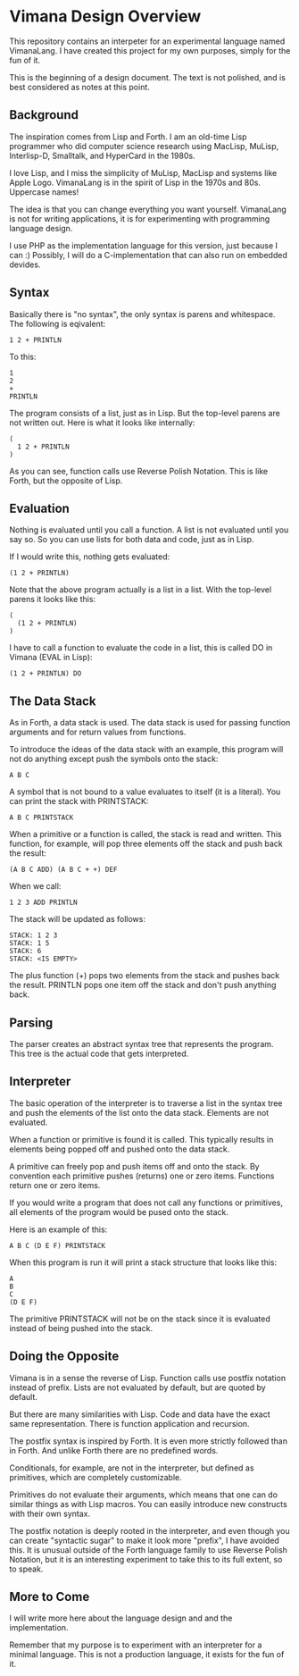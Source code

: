 # Vimana Design Overview

This repository contains an interpeter for an experimental language named VimanaLang. I have created this project for my own purposes, simply for the fun of it. 

This is the beginning of a design document. The text is not polished, and is best considered as notes at this point.

## Background

The inspiration comes from Lisp and Forth. I am an old-time Lisp programmer who did computer science research using MacLisp, MuLisp, Interlisp-D, Smalltalk, and HyperCard in the 1980s. 

I love Lisp, and I miss the simplicity of MuLisp, MacLisp and systems like Apple Logo. VimanaLang is in the spirit of Lisp in the 1970s and 80s. Uppercase names!

The idea is that you can change everything you want yourself. VimanaLang is not for writing applications, it is for experimenting with programming language design.

I use PHP as the implementation language for this version, just because I can :) Possibly, I will do a C-implementation that can also run on embedded devides.

## Syntax

Basically there is "no syntax", the only syntax is parens and whitespace. The following is eqivalent:

    1 2 + PRINTLN

To this:

    1
    2
    +
    PRINTLN

The program consists of a list, just as in Lisp. But the top-level parens are not written out. Here is what it looks like internally:

    (
      1 2 + PRINTLN
    )

As you can see, function calls use Reverse Polish Notation. This is like Forth, but the opposite of Lisp.

## Evaluation

Nothing is evaluated until you call a function. A list is not evaluated until you say so. So you can use lists for both data and code, just as in Lisp.

If I would write this, nothing gets evaluated:

    (1 2 + PRINTLN)

Note that the above program actually is a list in a list. With the top-level parens it looks like this:

    (
      (1 2 + PRINTLN)
    )

I have to call a function to evaluate the code in a list, this is called DO in Vimana (EVAL in Lisp):

    (1 2 + PRINTLN) DO

## The Data Stack

As in Forth, a data stack is used. The data stack is used for passing function arguments and for return values from functions. 

To introduce the ideas of the data stack with an example, this program will not do anything except push the symbols onto the stack:

    A B C
    
A symbol that is not bound to a value evaluates to itself (it is a literal). You can print the stack with PRINTSTACK:

    A B C PRINTSTACK
    
When a primitive or a function is called, the stack is read and written. This function, for example, will pop three elements off the stack and push back the result:

    (A B C ADD) (A B C + +) DEF
    
When we call:

    1 2 3 ADD PRINTLN

The stack will be updated as follows:

    STACK: 1 2 3
    STACK: 1 5
    STACK: 6
    STACK: <IS EMPTY>
    
The plus function (+) pops two elements from the stack and pushes back the result. PRINTLN pops one item off the stack and don't push anything back.


## Parsing

The parser creates an abstract syntax tree that represents the program.
This tree is the actual code that gets interpreted.

## Interpreter

The basic operation of the interpreter is to traverse a list in the syntax tree and push the elements of the list onto the data stack. Elements are not evaluated.

When a function or primitive is found it is called. This typically results in elements being popped off and pushed onto the data stack.

A primitive can freely pop and push items off and onto the stack. By convention each primitive pushes (returns) one or zero items. Functions return one or zero items.

If you would write a program that does not call any functions or primitives, all elements of the program would be pused onto the stack. 

Here is an example of this:

    A B C (D E F) PRINTSTACK
    
When this program is run it will print a stack structure that looks like this:

    A
    B
    C
    (D E F)
    
The primitive PRINTSTACK will not be on the stack since it is evaluated instead of being pushed into the stack.

## Doing the Opposite

Vimana is in a sense the reverse of Lisp. Function calls use postfix notation instead of prefix. Lists are not evaluated by default, but are quoted by default.

But there are many similarities with Lisp. Code and data have the exact same representation. There is function application and recursion.

The postfix syntax is inspired by Forth. It is even more strictly followed than in Forth. And unlike Forth there are no predefined words. 

Conditionals, for example, are not in the interpreter, but defined as primitives, which are completely customizable.

Primitives do not evaluate their arguments, which means that one can do similar things as with Lisp macros. You can easily introduce new constructs with their own syntax.

The postfix notation is deeply rooted in the interpreter, and even though you can create "syntactic sugar" to make it look more "prefix", I have avoided this. It is unusual outside of the Forth language family to use Reverse Polish Notation, but it is an interesting experiment to take this to its full extent, so to speak.

## More to Come

I will write more here about the language design and and the implementation.

Remember that my purpose is to experiment with an interpreter for a minimal language. This is not a production language, it exists for the fun of it.

<!--

An application I have in mind is retro-style arcade games. I plan to do this using SDL as the graphics engine.


Breaking rules

Licensing

Design overview

Vimana programs are lists. 

Language Characteristics

As simple as possible but usable, both the language and the implementation.

Basically no syntax, only syntax is parens and whitespace.


v1_plain with references:

    (FACT (N) ((N 0 EQ) (1) (N 1 - FACT N *) IFELSE)) DEF
    100000 (20 FACT) DOTIMES
    
php v1_optim/workbench.php  5.78s user 0.02s system 99% cpu 5.804 total
php v1_optim/workbench.php  5.83s user 0.02s system 99% cpu 5.857 total



(php v1_tail/workbench.php  4.49s user 0.01s system 99% cpu 4.516 total) DOC

-->

